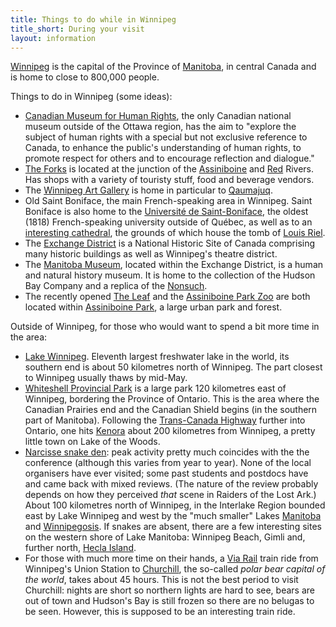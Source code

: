 ```yaml
---
title: Things to do while in Winnipeg
title_short: During your visit
layout: information
---
```


[Winnipeg](https://en.wikipedia.org/wiki/Winnipeg) is the capital of the Province of [Manitoba](https://en.wikipedia.org/wiki/Manitoba), in central Canada and is home to close to 800,000 people.

Things to do in Winnipeg (some ideas):
- [Canadian Museum for Human Rights](https://humanrights.ca/), the only Canadian national museum outside of the Ottawa region, has the aim to "explore the subject of human rights with a special but not exclusive reference to Canada, to enhance the public's understanding of human rights, to promote respect for others and to encourage reflection and dialogue."
- [The Forks](https://www.theforks.com/) is located at the junction of the [Assiniboine](https://en.wikipedia.org/wiki/Assiniboine_River) and [Red](https://en.wikipedia.org/wiki/Red_River_of_the_North) Rivers. Has shops with a variety of touristy stuff, food and beverage vendors.
- The [Winnipeg Art Gallery](https://www.wag.ca/) is home in particular to [Qaumajuq](https://www.wag.ca/about/qaumajuq/).
- Old Saint Boniface, the main French-speaking area in Winnipeg. Saint Boniface is also home to the [Université de Saint-Boniface](https://ustboniface.ca/), the oldest (1818) French-speaking university outside of Québec, as well as to an [interesting cathedral](https://en.wikipedia.org/wiki/Saint_Boniface_Cathedral), the grounds of which house the tomb of [Louis Riel](https://en.wikipedia.org/wiki/Louis_Riel).
- The [Exchange District](https://www.exchangedistrict.org/) is a National Historic Site of Canada comprising many historic buildings as well as Winnipeg's theatre district.
- The [Manitoba Museum](https://manitobamuseum.ca/), located within the Exchange District, is a human and natural history museum. It is home to the collection of the Hudson Bay Company and a replica of the [Nonsuch](https://www.hbcheritage.ca/things/technology/the-nonsuch).
- The recently opened [The Leaf](https://www.assiniboinepark.ca/leaf/lifegrows) and the [Assiniboine Park Zoo](https://www.assiniboinepark.ca/zoo/visit/hours-and-rates) are both located within [Assiniboine Park](https://www.assiniboinepark.ca/), a large urban park and forest.

Outside of Winnipeg, for those who would want to spend a bit more time in the area:
- [Lake Winnipeg](https://en.wikipedia.org/wiki/Lake_Winnipeg). Eleventh largest freshwater lake in the world, its southern end is about 50 kilometres north of Winnipeg. The part closest to Winnipeg usually thaws by mid-May.
- [Whiteshell Provincial Park](https://www.gov.mb.ca/nrnd/parks/park-maps-and-locations/eastern/whiteshell.html) is a large park 120 kilometres east of Winnipeg, bordering the Province of Ontario. This is the area where the Canadian Prairies end and the Canadian Shield begins (in the southern part of Manitoba). Following the [Trans-Canada Highway](https://en.wikipedia.org/wiki/Trans-Canada_Highway) further into Ontario, one hits [Kenora](https://en.wikipedia.org/wiki/Kenora) about 200 kilometres from Winnipeg, a pretty little town on Lake of the Woods.
- [Narcisse snake den](http://www.naturenorth.com/spring/creature/garter/Narcisse_Snake_Dens.html): peak activity pretty much coincides with the the conference (although this varies from year to year). None of the local organisers have ever visited; some past students and postdocs have and came back with mixed reviews. (The nature of the review probably depends on how they perceived *that* scene in Raiders of the Lost Ark.) About 100 kilometres north of Winnipeg, in the Interlake Region bounded east by Lake Winnipeg and west by the "much smaller" Lakes [Manitoba](https://en.wikipedia.org/wiki/Lake_Manitoba) and [Winnipegosis](https://en.wikipedia.org/wiki/Lake_Winnipegosis). If snakes are absent, there are a few interesting sites on the western shore of Lake Manitoba: Winnipeg Beach, Gimli and, further north, [Hecla Island](https://www.gov.mb.ca/nrnd/parks/park-maps-and-locations/central/hecla.html).
- For those with much more time on their hands, a [Via Rail](https://www.viarail.ca/) train ride from Winnipeg's Union Station to [Churchill](https://roadtripmanitoba.com/churchill-manitoba-guide/), the so-called *polar bear capital of the world*, takes about 45 hours. This is not the best period to visit Churchill: nights are short so northern lights are hard to see, bears are out of town and Hudson's Bay is still frozen so there are no belugas to be seen. However, this is supposed to be an interesting train ride.
